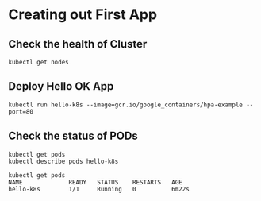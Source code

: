 # Creating out First App

## Check the health of Cluster
```
kubectl get nodes 
```

## Deploy Hello OK App
```
kubectl run hello-k8s --image=gcr.io/google_containers/hpa-example --port=80
```

## Check the status of PODs 
```  
kubectl get pods 
kubectl describe pods hello-k8s
```
```
kubectl get pods
NAME             READY   STATUS    RESTARTS   AGE
hello-k8s        1/1     Running   0          6m22s
```

